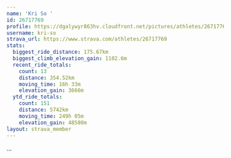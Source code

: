 ```yaml
---
name: 'Kri So '
id: 26717769
profile: https://dgalywyr863hv.cloudfront.net/pictures/athletes/26717769/7761026/14/large.jpg
username: kri-so
strava_url: https://www.strava.com/athletes/26717769
stats:
  biggest_ride_distance: 175.67km
  biggest_climb_elevation_gain: 1102.6m
  recent_ride_totals:
    count: 13
    distance: 354.52km
    moving_time: 16h 33m
    elevation_gain: 3666m
  ytd_ride_totals:
    count: 151
    distance: 5742km
    moving_time: 249h 05m
    elevation_gain: 48580m
layout: strava_member
--- 
```

...
